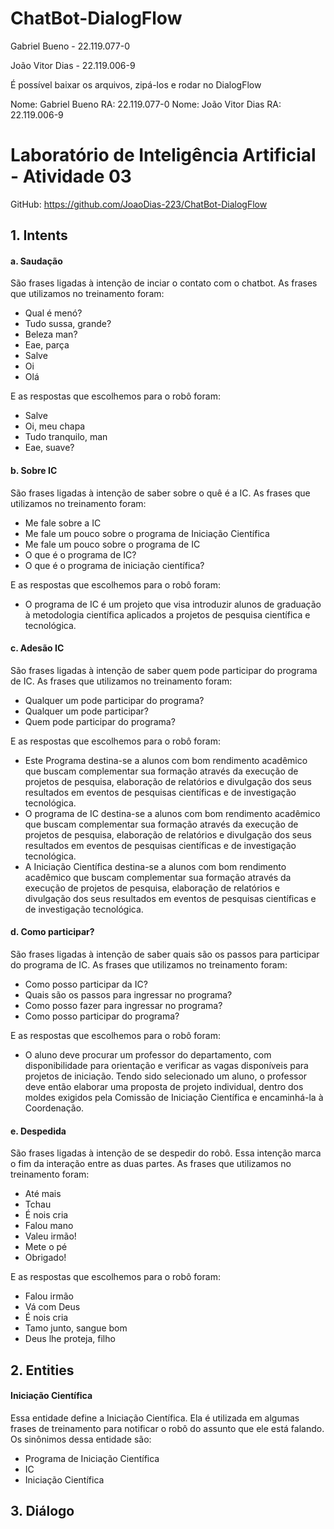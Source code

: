 # ChatBot-DialogFlow

Gabriel Bueno - 22.119.077-0


João Vitor Dias - 22.119.006-9

É possível baixar os arquivos, zipá-los e rodar no DialogFlow

Nome: Gabriel Bueno 							 RA: 22.119.077-0
Nome: João Vitor Dias							 RA: 22.119.006-9

# Laboratório de Inteligência Artificial - Atividade 03
GitHub: https://github.com/JoaoDias-223/ChatBot-DialogFlow

## 1. Intents
#### a. Saudação
São frases ligadas à intenção de inciar o contato com o chatbot. As frases que utilizamos no treinamento foram:
- Qual é menó?
- Tudo sussa, grande?
- Beleza man?
- Eae, parça
- Salve
- Oi
- Olá

E as respostas que escolhemos para o robô foram:
- Salve
- Oi, meu chapa
- Tudo tranquilo, man
- Eae, suave?

#### b. Sobre IC
São frases ligadas à intenção de saber sobre o quê é a IC. As frases que utilizamos no treinamento foram:
- Me fale sobre a IC
- Me fale um pouco sobre o programa de Iniciação Científica
- Me fale um pouco sobre o programa de IC
- O que é o programa de IC?
- O que é o programa de iniciação científica?

E as respostas que escolhemos para o robô foram:
- O programa de IC é um projeto que visa introduzir alunos de graduação à metodologia científica aplicados a projetos de pesquisa científica e tecnológica.

#### c. Adesão IC
São frases ligadas à intenção de saber quem pode participar do programa de IC. As frases que utilizamos no treinamento foram:
- Qualquer um pode participar do programa?
- Qualquer um pode participar?
- Quem pode participar do programa?

E as respostas que escolhemos para o robô foram:
- Este Programa destina-se a alunos com bom rendimento acadêmico que buscam complementar sua formação através da execução de projetos de pesquisa, elaboração de relatórios e divulgação dos seus resultados em eventos de pesquisas científicas e de investigação tecnológica.
- O programa de IC destina-se a alunos com bom rendimento acadêmico que buscam complementar sua formação através da execução de projetos de pesquisa, elaboração de relatórios e divulgação dos seus resultados em eventos de pesquisas científicas e de investigação tecnológica.
- A Iniciação Científica destina-se a alunos com bom rendimento acadêmico que buscam complementar sua formação através da execução de projetos de pesquisa, elaboração de relatórios e divulgação dos seus resultados em eventos de pesquisas científicas e de investigação tecnológica.

#### d. Como participar?
São frases ligadas à intenção de saber quais são os passos para participar do programa de IC. As frases que utilizamos no treinamento foram:
- Como posso participar da IC?
- Quais são os passos para ingressar no programa?
- Como posso fazer para ingressar no programa?
- Como posso participar do programa?
		
E as respostas que escolhemos para o robô foram:
- O aluno deve procurar um professor do departamento, com disponibilidade para orientação e verificar as vagas disponíveis para projetos de iniciação. Tendo sido selecionado um aluno, o professor deve então elaborar uma proposta de projeto individual, dentro dos moldes exigidos pela Comissão de Iniciação Científica e encaminhá-la à Coordenação.

#### e. Despedida
São frases ligadas à intenção de se despedir do robô. Essa intenção marca o fim da interação entre as duas partes. As frases que utilizamos no treinamento foram:
- Até mais
- Tchau
- É nois cria
- Falou mano
- Valeu irmão!
- Mete o pé
- Obrigado!

E as respostas que escolhemos para o robô foram:
- Falou irmão
- Vá com Deus
- É nois cria
- Tamo junto, sangue bom
- Deus lhe proteja, filho

## 2. Entities
#### Iniciação Científica
Essa entidade define a Iniciação Científica. Ela é utilizada em algumas frases de treinamento para notificar o robô do assunto que ele está falando. Os sinônimos dessa entidade são:
- Programa de Iniciação Científica
- IC
- Iniciação Científica

## 3. Diálogo

   

